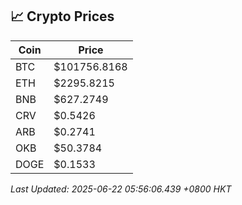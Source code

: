 ## 📈 Crypto Prices

| Coin | Price |
| ---- | ----- |
| BTC | $101756.8168 |
| ETH | $2295.8215 |
| BNB | $627.2749 |
| CRV | $0.5426 |
| ARB | $0.2741 |
| OKB | $50.3784 |
| DOGE | $0.1533 |

_Last Updated: 2025-06-22 05:56:06.439 +0800 HKT_